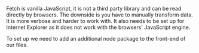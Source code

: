 Fetch is vanilla JavaScript, it is not a third party library and can be read directly by browsers. The downside is you have to manually transform data. It is more verbose and harder to work with. It also needs to be set up for Internet Explorer as it does not work with the browsers' JavaScript engine.

To set up we need to add an additional node package to the front-end of our files.
